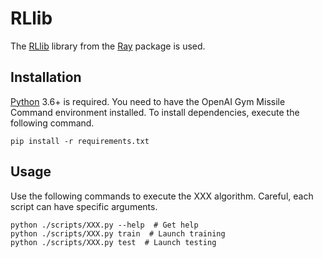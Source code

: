 # RLlib

The [RLlib](https://docs.ray.io/en/master/rllib.html) library from the [Ray](https://github.com/ray-project/ray.git) package is used.

## Installation

[Python](https://www.python.org/) 3.6+ is required.
You need to have the OpenAI Gym Missile Command environment installed.
To install dependencies, execute the following command.

```shell
pip install -r requirements.txt
```
## Usage

Use the following commands to execute the XXX algorithm.
Careful, each script can have specific arguments.

```shell
python ./scripts/XXX.py --help  # Get help
python ./scripts/XXX.py train  # Launch training
python ./scripts/XXX.py test  # Launch testing
```
